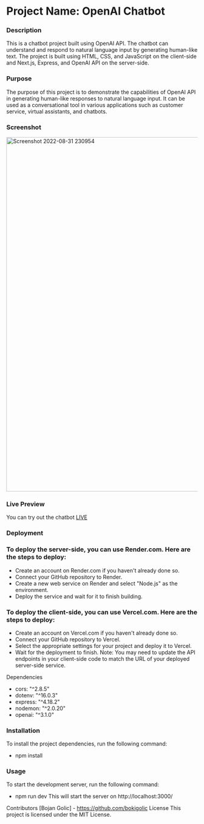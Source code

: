 # Project Name: OpenAI Chatbot

### Description
This is a chatbot project built using OpenAI API. The chatbot can understand and respond to natural 
language input by generating human-like text. The project is built using HTML, CSS, and JavaScript on
the client-side and Next.js, Express, and OpenAI API on the server-side.

### Purpose
The purpose of this project is to demonstrate the capabilities of OpenAI API in generating human-like 
responses to natural language input. It can be used as a conversational tool in various applications 
such as customer service, virtual assistants, and chatbots.

### Screenshot
<img width="931" alt="Screenshot 2022-08-31 230954" src="">

### Live Preview
You can try out the chatbot [LIVE](https://open-ai-bokigolic.vercel.app/)

### Deployment
### To deploy the server-side, you can use Render.com. Here are the steps to deploy:

- Create an account on Render.com if you haven't already done so.
- Connect your GitHub repository to Render.
- Create a new web service on Render and select "Node.js" as the environment.
- Deploy the service and wait for it to finish building. 

### To deploy the client-side, you can use Vercel.com. Here are the steps to deploy:

- Create an account on Vercel.com if you haven't already done so.
- Connect your GitHub repository to Vercel.
- Select the appropriate settings for your project and deploy it to Vercel.
- Wait for the deployment to finish.
Note: You may need to update the API endpoints in your client-side code to match the URL of your deployed server-side service.


Dependencies
- cors: "^2.8.5"
- dotenv: "^16.0.3"
- express: "^4.18.2"
- nodemon: "^2.0.20"
- openai: "^3.1.0"

### Installation
To install the project dependencies, run the following command:

- npm install

### Usage
To start the development server, run the following command:

- npm run dev
This will start the server on http://localhost:3000/

Contributors
[Bojan Golic] - https://github.com/bokigolic
License
This project is licensed under the MIT License.